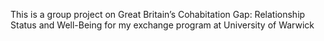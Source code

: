 This is a group project on Great Britain’s Cohabitation Gap: Relationship Status and Well-Being for my exchange program at University of Warwick
